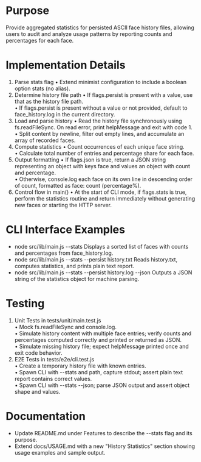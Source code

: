 # Purpose

Provide aggregated statistics for persisted ASCII face history files, allowing users to audit and analyze usage patterns by reporting counts and percentages for each face.

# Implementation Details

1. Parse stats flag
   • Extend minimist configuration to include a boolean option stats (no alias).
2. Determine history file path
   • If flags.persist is present with a value, use that as the history file path.  
   • If flags.persist is present without a value or not provided, default to face_history.log in the current directory.
3. Load and parse history
   • Read the history file synchronously using fs.readFileSync. On read error, print helpMessage and exit with code 1.  
   • Split content by newline, filter out empty lines, and accumulate an array of recorded faces.
4. Compute statistics
   • Count occurrences of each unique face string.  
   • Calculate total number of entries and percentage share for each face.
5. Output formatting
   • If flags.json is true, return a JSON string representing an object with keys face and values an object with count and percentage.  
   • Otherwise, console.log each face on its own line in descending order of count, formatted as face: count (percentage%).
6. Control flow in main()
   • At the start of CLI mode, if flags.stats is true, perform the statistics routine and return immediately without generating new faces or starting the HTTP server.

# CLI Interface Examples

- node src/lib/main.js --stats
  Displays a sorted list of faces with counts and percentages from face_history.log.
- node src/lib/main.js --stats --persist history.txt
  Reads history.txt, computes statistics, and prints plain text report.
- node src/lib/main.js --stats --persist history.log --json
  Outputs a JSON string of the statistics object for machine parsing.

# Testing

1. Unit Tests in tests/unit/main.test.js  
   • Mock fs.readFileSync and console.log.  
   • Simulate history content with multiple face entries; verify counts and percentages computed correctly and printed or returned as JSON.  
   • Simulate missing history file; expect helpMessage printed once and exit code behavior.
2. E2E Tests in tests/e2e/cli.test.js  
   • Create a temporary history file with known entries.  
   • Spawn CLI with --stats and path, capture stdout; assert plain text report contains correct values.  
   • Spawn CLI with --stats --json; parse JSON output and assert object shape and values.

# Documentation

- Update README.md under Features to describe the --stats flag and its purpose.  
- Extend docs/USAGE.md with a new "History Statistics" section showing usage examples and sample output.